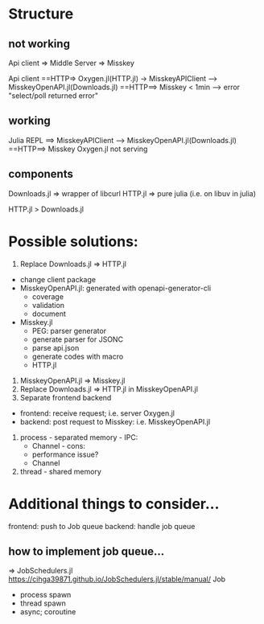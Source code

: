 # Structure

## not working
Api client => Middle Server => Misskey

Api client ==HTTP=> Oxygen.jl(HTTP.jl) -> MisskeyAPIClient --> MisskeyOpenAPI.jl(Downloads.jl) ==HTTP==> Misskey
< 1min --> error "select/poll returned error"

## working
Julia REPL ==> MisskeyAPIClient --> MisskeyOpenAPI.jl(Downloads.jl) ==HTTP==> Misskey
Oxygen.jl not serving

## components
Downloads.jl => wrapper of libcurl
HTTP.jl => pure julia (i.e. on libuv in julia)

HTTP.jl > Downloads.jl


# Possible solutions:
1. Replace Downloads.jl => HTTP.jl
  - change client package
  - MisskeyOpenAPI.jl: generated with openapi-generator-cli
    - coverage
    - validation
    - document
  - Misskey.jl
    - PEG: parser generator
    - generate parser for JSONC
    - parse api.json
    - generate codes with macro
    - HTTP.jl
  1. MisskeyOpenAPI.jl => Misskey.jl
  2. Replace Downloads.jl => HTTP.jl in MisskeyOpenAPI.jl
2. Separate frontend backend
  - frontend: receive request; i.e. server Oxygen.jl
  - backend: post request to Misskey: i.e. MisskeyOpenAPI.jl
  1. process
    - separated memory
    - IPC:
      - Channel
    - cons:
      - performance issue?
      - Channel
  2. thread
    - shared memory

# Additional things to consider...
frontend: push to Job queue
backend: handle job queue

## how to implement job queue...
=> JobSchedulers.jl https://cihga39871.github.io/JobSchedulers.jl/stable/manual/
Job
- process spawn
- thread spawn
- async; coroutine
